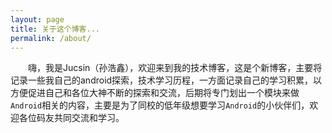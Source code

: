 ```yaml
---
layout: page
title: 关于这个博客...
permalink: /about/
---
```


 　　嗨，我是Jucsin（孙浩鑫），欢迎来到我的技术博客，这是个新博客，主要将记录一些我自己的android探索，技术学习历程，一方面记录自己的学习积累，以方便促进自己和各位大神不断的探索和交流，后期将专门划出一个模块来做`Android`相关的内容，主要是为了同校的低年级想要学习`Android`的小伙伴们，欢迎各位码友共同交流和学习。
